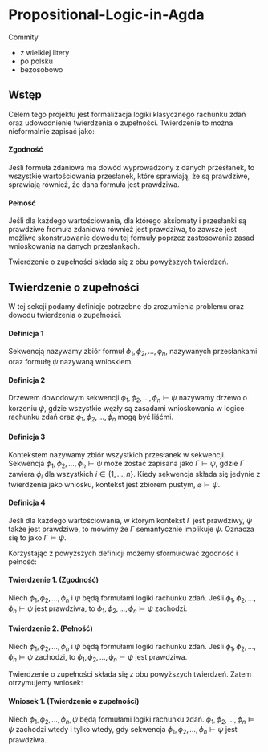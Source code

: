 # Propositional-Logic-in-Agda

Commity

- z wielkiej litery
- po polsku
- bezosobowo

## Wstęp

Celem tego projektu jest formalizacja logiki klasycznego rachunku zdań oraz udowodnienie twierdzenia o zupełności. Twierdzenie to można nieformalnie zapisać jako:

#### Zgodność

Jeśli formuła zdaniowa ma dowód wyprowadzony z danych przesłanek, to wszystkie wartościowania przesłanek, które sprawiają, że są prawdziwe, sprawiają również, że dana formuła jest prawdziwa.

#### Pełność

Jeśli dla każdego wartościowania, dla którego aksiomaty i przesłanki są prawdziwe fromuła zdaniowa również jest prawdziwa, to zawsze jest możliwe skonstruowanie dowodu tej formuły poprzez zastosowanie zasad wnioskowania na danych przesłankach.

Twierdzenie o zupełności składa się z obu powyższych twierdzeń.

## Twierdzenie o zupełności

W tej sekcji podamy definicje potrzebne do zrozumienia problemu oraz dowodu twierdzenia o zupełności.

#### Definicja 1

Sekwencją nazywamy zbiór formuł $\phi_1,\phi_2,\dots,\phi_n$, nazywanych przesłankami oraz formułę $\psi$ nazywaną wnioskiem.

#### Definicja 2

Drzewem dowodowym sekwencji $\phi_1,\phi_2,\dots,\phi_n\vdash\psi$ nazywamy drzewo o korzeniu $\psi$, gdzie wszystkie węzły są zasadami wnioskowania w logice rachunku zdań oraz $\phi_1,\phi_2,\dots,\phi_n$ mogą być liśćmi.

#### Definicja 3

Kontekstem nazywamy zbiór wszystkich przesłanek w sekwencji. Sekwencja $\phi_1,\phi_2,\dots,\phi_n\vdash\psi$ może zostać zapisana jako $\Gamma\vdash\psi$, gdzie $\Gamma$ zawiera $\phi_i$ dla wszystkich $i\in\{1,\dots,n\}$. Kiedy sekwencja składa się jedynie z twierdzenia jako wniosku, kontekst jest zbiorem pustym, $\varnothing\vdash\psi$.

#### Definicja 4

Jeśli dla każdego wartościowania, w którym kontekst $\Gamma$ jest prawdziwy, $\psi$ także jest prawdziwe, to mówimy że $\Gamma$ semantycznie implikuje $\psi$. Oznacza się to jako $\Gamma\vDash\psi$.

Korzystając z powyższych definicji możemy sformułować zgodność i pełność:

#### Twierdzenie 1. (Zgodność)

Niech $\phi_1,\phi_2,\dots,\phi_n$ i $\psi$ będą formułami logiki rachunku zdań. Jeśli $\phi_1,\phi_2,\dots,\phi_n\vdash\psi$ jest prawdziwa, to $\phi_1,\phi_2,\dots,\phi_n\vDash\psi$ zachodzi.

#### Twierdzenie 2. (Pełność)

Niech $\phi_1,\phi_2,\dots,\phi_n$ i $\psi$ będą formułami logiki rachunku zdań. Jeśli $\phi_1,\phi_2,\dots,\phi_n\vDash\psi$ zachodzi, to $\phi_1,\phi_2,\dots,\phi_n\vdash\psi$ jest prawdziwa.

Twierdzenie o zupełności składa się z obu powyższych twierdzeń. Zatem otrzymujemy wniosek:

#### Wniosek 1. (Twierdzenie o zupełności)

Niech $\phi_1,\phi_2,\dots,\phi_n,\psi$ będą formułami logiki rachunku zdań. $\phi_1,\phi_2,\dots,\phi_n\vDash\psi$ zachodzi wtedy i tylko wtedy, gdy sekwencja $\phi_1,\phi_2,\dots,\phi_n\vdash\psi$ jest prawdziwa.
